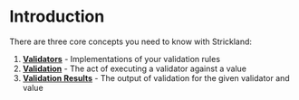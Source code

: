# Introduction

There are three core concepts you need to know with Strickland:

1. **[Validators](Validators.md)** - Implementations of your validation rules
2. **[Validation](Validation.md)** - The act of executing a validator against a value
3. **[Validation Results](ValidationResults.md)** - The output of validation for the given validator and value
